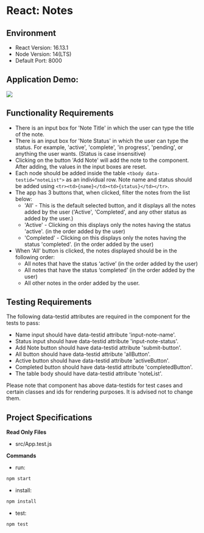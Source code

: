 # React: Notes

## Environment 

- React Version: 16.13.1
- Node Version: 14(LTS)
- Default Port: 8000

## Application Demo:

![](https://hrcdn.net/s3_pub/istreet-assets/uND1hBSNcYaVJ9l9JeV23w/notes.gif)

## Functionality Requirements

- There is an input box for 'Note Title' in which the user can type the title of the note.
- There is an input box for 'Note Status' in which the user can type the status. For example, 'active', 'complete', 'in progress', 'pending', or anything the user wants. (Status is case insensitive)
- Clicking on the button 'Add Note' will add the note to the component. After adding, the values in the input boxes are reset.
- Each node should be added inside the table `<tbody data-testid="noteList">` as an individual row. Note name and status should be added using `<tr><td>{name}</td><td>{status}</td></tr>`.
- The app has 3 buttons that, when clicked, filter the notes from the list below:
  - 'All' - This is the default selected button, and it displays all the notes added by the user ('Active', 'Completed', and any other status as added by the user.)
  - 'Active' - Clicking on this displays only the notes having the status 'active'. (in the order added by the user)
  - 'Completed' - Clicking on this displays only the notes having the status 'completed'. (in the order added by the user)
- When 'All' button is clicked, the notes displayed should be in the following order:
  - All notes that have the status ‘active’ (in the order added by the user)
  - All notes that have the status ‘completed’ (in the order added by the user)
  - All other notes in the order added by the user.
 
## Testing Requirements

The following data-testid attributes are required in the component for the tests to pass:

- Name input should have data-testid attribute 'input-note-name'.
- Status input should have data-testid attribute 'input-note-status'.
- Add Note button should have data-testid attribute 'submit-button'.
- All button should have data-testid attribute 'allButton'.
- Active button should have data-testid attribute 'activeButton'. 
- Completed button should have data-testid attribute 'completedButton'.
- The table body <tbody> should have data-testid attribute 'noteList'.

Please note that component has above data-testids for test cases and certain classes and ids for rendering purposes. It is advised not to change them.

## Project Specifications

**Read Only Files**
- src/App.test.js

**Commands**
- run: 
```bash
npm start
```
- install: 
```bash
npm install
```
- test: 
```bash
npm test
```

